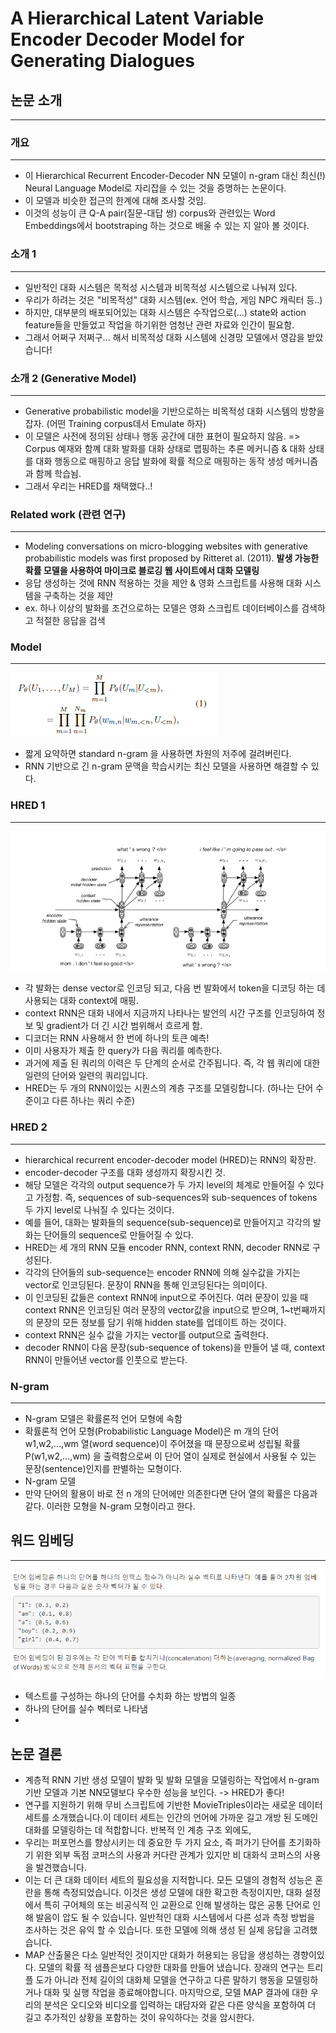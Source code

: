 # A Hierarchical Latent Variable Encoder Decoder Model for Generating Dialogues

## 논문 소개
----------------
### 개요
----------------
- 이 Hierarchical Recurrent Encoder-Decoder NN 모델이 n-gram 대신 최신(!) Neural Language Model로 자리잡을 수 있는 것을 증명하는 논문이다. 
- 이 모델과 비슷한 접근의 한계에 대해 조사할 것임.
- 이것의 성능이 큰 Q-A pair(질문-대답 쌍) corpus와 관련있는 Word Embeddings에서 bootstraping 하는 것으로 배울 수 있는 지 알아 볼 것이다. 


### 소개 1
-------------------
- 일반적인 대화 시스템은 목적성 시스템과 비목적성 시스템으로 나눠져 있다. 
- 우리가 하려는 것은 "비목적성" 대화 시스템(ex. 언어 학습, 게임 NPC 캐릭터 등..)
- 하지만, 대부분의 배포되어있는 대화 시스템은 수작업으로(...) state와 action feature들을 만들었고 작업을 하기위한 엄청난 관련 자료와 인간이 필요함. 
- 그래서 어쩌구 저쩌구... 해서 비목적성 대화 시스템에 신경망 모델에서 영감을 받았습니다!


### 소개 2 (Generative Model)
---------------------
- Generative probabilistic model을 기반으로하는 비목적성 대화 시스템의 방향을 잡자. (어떤 Training corpus데서 Emulate 하자)
- 이 모델은 사전에 정의된 상태나 행동 공간에 대한 표현이 필요하지 않음. => Corpus 예재와 함꼐 대화 발화를 대화 상태로 맵핑하는 추론 메커니즘 & 대화 상태를 대화 행동으로 매핑하고 응답 발화에 확률 적으로 매핑하는 동작 생성 메커니즘과 함께 학습뇜.
- 그래서 우리는 HRED를 채택했다..!


### Related work (관련 연구)
-------------------
- Modeling conversations on micro-blogging websites with generative probabilistic models was first proposed by Ritteret al. (2011).
**발생 가능한 확률 모델을 사용하여 마이크로 블로깅 웹 사이트에서 대화 모델링**
- 응답 생성하는 것에 RNN 적용하는 것을 제안 & 영화 스크립트를 사용해 대화 시스템을 구축하는 것을 제안   
- ex. 하나 이상의 발화를 조건으로하는 모델은 영화 스크립트 데이터베이스를 검색하고 적절한 응답을 검색


### Model
---------------------
![모델](/images/pic3.PNG) 
- 짧게 요약하면 standard n-gram 을 사용하면 차원의 저주에 걸려버린다. 
- RNN 기반으로 긴 n-gram 문맥을 학습시키는 최신 모델을 사용하면 해결할 수 있다. 


### HRED 1
------------------------
![HRED](../images/pic1.PNG) 
- 각 발화는 dense vector로 인코딩 되고, 다음 번 발화에서 token을 디코딩 하는 데 사용되는 대화 context에 매핑.
- context RNN은 대화 내에서 지금까지 나타나는 발언의 시간 구조를 인코딩하여 정보 및 gradient가 더 긴 시간 범위해서 흐르게 함. 
- 디코더는 RNN 사용해서 한 번에 하나의 토큰 예측!
- 이미 사용자가 제출 한 query가 다음 쿼리를 예측한다. 
- 과거에 제출 된 쿼리의 이력은 두 단계의 순서로 간주됩니다. 즉, 각 웹 쿼리에 대한 일련의 단어와 일련의 쿼리입니다.
- HRED는 두 개의 RNN이있는 시퀀스의 계층 구조를 모델링합니다. (하나는 단어 수준이고 다른 하나는 쿼리 수준)

### HRED 2
--------------------------
- hierarchical recurrent encoder-decoder model (HRED)는 RNN의 확장판.
- encoder-decoder 구조를 대화 생성까지 확장시킨 것.
- 해당 모델은 각각의 output sequence가 두 가지 level의 체계로 만들어질 수 있다고 가정함. 즉, sequences of sub-sequences와 sub-sequences of tokens 두 가지 level로 나눠질 수 있다는 것이다.
- 예를 들어, 대화는 발화들의 sequence(sub-sequence)로 만들어지고 각각의 발화는 단어들의 sequence로 만들어질 수 있다.
- HRED는 세 개의 RNN 모듈 encoder RNN, context RNN, decoder RNN로 구성된다.
- 각각의 단어들의 sub-sequence는 encoder RNN에 의해 실수값을 가지는 vector로 인코딩된다. 문장이 RNN을 통해 인코딩된다는 의미이다.
- 이 인코딩된 값들은 context RNN에 input으로 주어진다. 여러 문장이 있을 때 context RNN은 인코딩된 여러 문장의 vector값을 input으로 받으며, 1~t번째까지의 문장의 모든 정보를 담기 위해 hidden state를 업데이트 하는 것이다.
- context RNN은 실수 값을 가지는 vector를 output으로 출력한다.
- decoder RNN이 다음 문장(sub-sequence of tokens)을 만들어 낼 때, context RNN이 만들어낸 vector를 인풋으로 받는다.



### N-gram 
-------------------------
- N-gram 모델은 확률론적 언어 모형에 속함
- 확률론적 언어 모형(Probabilistic Language Model)은 m 개의 단어 w1,w2,…,wm  열(word sequence)이 주어졌을 때 문장으로써 성립될 확률  P(w1,w2,…,wm)  을 출력함으로써 이 단어 열이 실제로 현실에서 사용될 수 있는 문장(sentence)인지를 판별하는 모형이다. 
- N-gram 모델
- 만약 단어의 활용이 바로 전 n 개의 단어에만 의존한다면 단어 열의 확률은 다음과 같다. 이러한 모형을 N-gram 모형이라고 한다.



## 워드 임베딩
-------------------------
![워드 임베딩](../images/pic2.png) 

-	텍스트를 구성하는 하나의 단어를 수치화 하는 방법의 일종 
-	하나의 단어를 실수 벡터로 나타냄
-	 

논문 결론
--------
- 계층적 RNN 기반 생성 모델이 발화 및 발화 모델을 모델링하는 작업에서 n-gram 기반 모델과 기본 NN모델보다 우수한 성능을 보인다. -> HRED가 좋다!
- 연구를 지원하기 위해 무비 스크립트에 기반한 MovieTriples이라는 새로운 데이터 세트를 소개했습니다.이 데이터 세트는 인간의 언어에 가까운 길고 개방 된 도메인 대화를 모델링하는 데 적합합니다. 반복적 인 계층 구조 외에도, 
- 우리는 퍼포먼스를 향상시키는 데 중요한 두 가지 요소, 즉 퍼가기 단어를 초기화하기 위한 외부 독점 코퍼스의 사용과 커다란 관계가 있지만 비 대화식 코퍼스의 사용을 발견했습니다. 
- 이는 더 큰 대화 데이터 세트의 필요성을 지적합니다. 모든 모델의 경험적 성능은 혼란을 통해 측정되었습니다. 이것은 생성 모델에 대한 확고한 측정이지만, 대화 설정에서 특히 구어체의 또는 비공식적 인 교환으로 인해 발생하는 많은 공통 단어로 인해 발음이 압도 될 수 있습니다. 일반적인 대화 시스템에서 다른 성과 측정 방법을 조사하는 것은 유익 할 수 있습니다. 또한 모델에 의해 생성 된 실제 응답을 고려했습니다.
- MAP 산출물은 다소 일반적인 것이지만 대화가 허용되는 응답을 생성하는 경향이있다. 모델의 확률 적 샘플은보다 다양한 대화를 만들어 냈습니다. 장래의 연구는 트리플 도가 아니라 전체 길이의 대화체 모델을 연구하고 다른 말하기 행동을 모델링하거나 대화 및 실행 작업을 종료해야합니다. 마지막으로, 모델 MAP 결과에 대한 우리의 분석은 오디오와 비디오를 입력하는 대담자와 같은 다른 양식을 포함하여 더 길고 추가적인 상황을 포함하는 것이 유익하다는 것을 암시한다.
